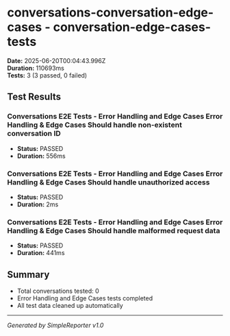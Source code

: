 # conversations-conversation-edge-cases - conversation-edge-cases-tests

**Date:** 2025-06-20T00:04:43.996Z  
**Duration:** 110693ms  
**Tests:** 3 (3 passed, 0 failed)

## Test Results


### Conversations E2E Tests - Error Handling and Edge Cases Error Handling & Edge Cases Should handle non-existent conversation ID
- **Status:** PASSED
- **Duration:** 556ms



### Conversations E2E Tests - Error Handling and Edge Cases Error Handling & Edge Cases Should handle unauthorized access
- **Status:** PASSED
- **Duration:** 2ms



### Conversations E2E Tests - Error Handling and Edge Cases Error Handling & Edge Cases Should handle malformed request data
- **Status:** PASSED
- **Duration:** 441ms



## Summary

- Total conversations tested: 0
- Error Handling and Edge Cases tests completed
- All test data cleaned up automatically

---
*Generated by SimpleReporter v1.0*

